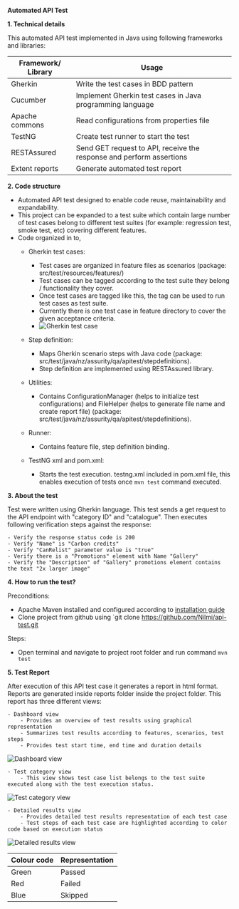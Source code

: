 **Automated API Test**

**1. Technical details**

This automated API test implemented in Java using following  frameworks and libraries:

|Framework/ Library  |Usage  |
|--|--|
|Gherkin   |Write the test cases in BDD pattern  |
|Cucumber   |Implement Gherkin test cases in Java programming language  |
|Apache commons   |Read configurations from properties file  |
|TestNG   |Create test runner to start the test  |
|RESTAssured    |Send GET request to API, receive the response and perform assertions  |
|Extent reports   |Generate automated test report  |

**2. Code structure**

- Automated API test designed to enable code reuse, maintainability and expandability.
- This project can be expanded to a test suite which contain large number of test cases belong to different test suites (for example: regression test, smoke test, etc) covering different features. 
- Code organized in to,
    - Gherkin test cases: 
    
        - Test cases are organized in feature files as scenarios (package: src/test/resources/features/)
        - Test cases can be tagged according to the test suite they belong / functionality they cover. 
        - Once test cases are tagged like this, the tag can be used to run test cases as test suite.
        - Currently there is one test case in feature directory to cover the given acceptance criteria.
        - ![Gherkin test case](https://user-images.githubusercontent.com/25843579/66724379-10543e80-ee58-11e9-9457-97be8814f776.png)
    
    - Step definition:
    
        - Maps Gherkin scenario steps with Java code (package: src/test/java/nz/assurity/qa/apitest/stepdefinitions).
        - Step definition are implemented using RESTAssured library.
        
    - Utilities:
        - Contains ConfigurationManager (helps to initialize test configurations) and FileHelper (helps to generate file name and create report file)
        (package: src/test/java/nz/assurity/qa/apitest/stepdefinitions).
        
    - Runner:
        - Contains feature file, step definition binding.
        
    - TestNG xml and pom.xml:
        - Starts the test execution. testng.xml included in pom.xml file, this enables execution of tests once `mvn test` command executed.      
           

**3. About the test** 

Test were written using Gherkin language. This test sends a get request to the API endpoint with "category ID" and "catalogue". Then executes following verification steps against the response:

	- Verify the response status code is 200  
	- Verify "Name" is "Carbon credits"  
	- Verify "CanRelist" parameter value is "true"  
	- Verify there is a "Promotions" element with Name "Gallery"  
	- Verify the "Description" of "Gallery" promotions element contains the text "2x larger image"

**4. How to run the test?**

Preconditions:
- Apache Maven installed and configured according to [installation guide](https://maven.apache.org/install.html)
- Clone project from github using `git clone https://github.com/Nilmi/api-test.git

Steps:
- Open terminal and navigate to project root folder and run command `mvn test`

**5. Test Report**

After execution of this API test case it generates a report in html format. Reports are generated inside reports folder inside the project folder.
This report has three different views:

	- Dashboard view
		- Provides an overview of test results using graphical representation
		- Summarizes test results according to features, scenarios, test steps
		- Provides test start time, end time and duration details
![Dashboard view](https://user-images.githubusercontent.com/25843579/66724292-ce76c880-ee56-11e9-8f06-5b01ad8d6d01.png)
		

	- Test category view
		- This view shows test case list belongs to the test suite executed along with the test execution status.
![Test category view](https://user-images.githubusercontent.com/25843579/66724295-d898c700-ee56-11e9-974e-e10fa75476a2.png)


	- Detailed results view
		- Provides detailed test results representation of each test case
		- Test steps of each test case are highlighted according to color code based on execution status
![Detailed results view](https://user-images.githubusercontent.com/25843579/66724298-e1899880-ee56-11e9-85c0-89dae3cf4d2e.png)		
		
|Colour code |Representation  |
|--|--|
|Green   |Passed  |
|Red   |Failed  |
|Blue   |Skipped  |
